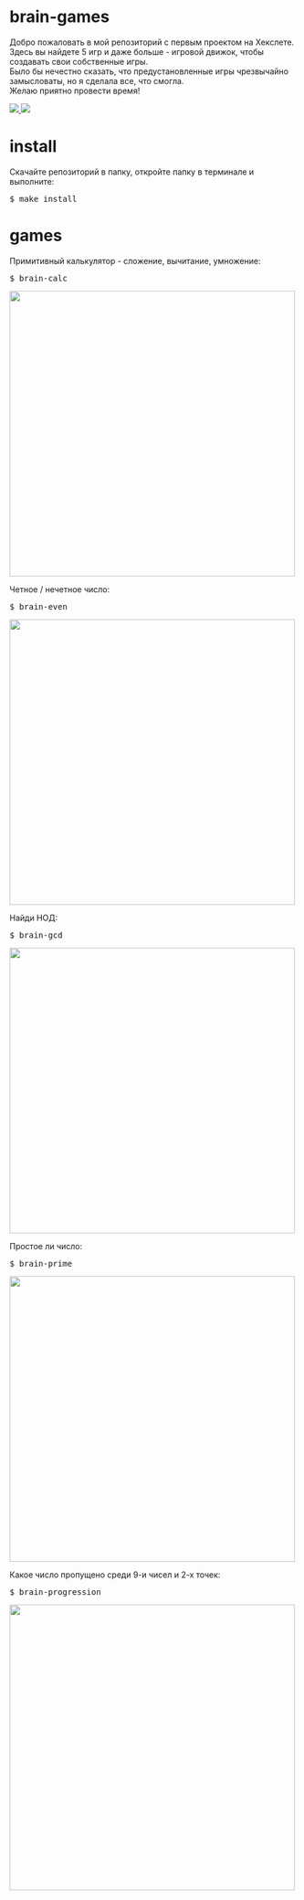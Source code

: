 # brain-games

Добро пожаловать в мой репозиторий с первым проектом на Хекслете.
<br>Здесь вы найдете 5 игр и даже больше - игровой движок, чтобы создавать свои собственные игры.
<br>Было бы нечестно сказать, что предустановленные игры чрезвычайно замысловаты,
но я сделала все, что смогла.
<br>Желаю приятно провести время!

<a href="https://codeclimate.com/github/tek-gal/frontend-project-lvl1/maintainability">
  <img src="https://api.codeclimate.com/v1/badges/f6a0553eccf9656461c8/maintainability" />
</a>
<a href="https://travis-ci.org/tek-gal/frontend-project-lvl1">
  <img src="https://travis-ci.com/tek-gal/frontend-project-lvl1.svg?branch=master" />
</a>
<br>

# install
Скачайте репозиторий в папку, откройте папку в терминале и выполните:
<pre>$ make install</pre>

# games
Примитивный калькулятор - сложение, вычитание, умножение:
<pre>$ brain-calc</pre>
<a href="https://asciinema.org/a/bXPiCjjCFJxsyB2MO14BDyT2q"><img src="https://asciinema.org/a/bXPiCjjCFJxsyB2MO14BDyT2q.png" width="500"/></a>

Четное / нечетное число:
<pre>$ brain-even</pre>
<a href="https://asciinema.org/a/kR94SiWodXGXvFmrlCfCh6Afa"><img src="https://asciinema.org/a/kR94SiWodXGXvFmrlCfCh6Afa.png" width="500"/></a>

Найди НОД:
<pre>$ brain-gcd</pre>
<a href="https://asciinema.org/a/fxZqVsvea9Xd83EJr7jLgWmhS"><img src="https://asciinema.org/a/fxZqVsvea9Xd83EJr7jLgWmhS.png" width="500"/></a>

Простое ли число:
<pre>$ brain-prime</pre>
<a href="https://asciinema.org/a/QxGcvq8i7Kz8VwIiKZY6iLFsN"><img src="https://asciinema.org/a/QxGcvq8i7Kz8VwIiKZY6iLFsN.png" width="500"/></a>

Какое число пропущено среди 9-и чисел и 2-х точек:
<pre>$ brain-progression</pre>
<a href="https://asciinema.org/a/c14o1dxhElY5xfgObd0jrBg1A"><img src="https://asciinema.org/a/c14o1dxhElY5xfgObd0jrBg1A.png" width="500"/></a>
